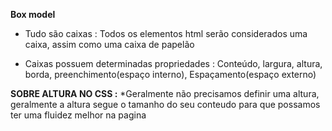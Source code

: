 **Box model**

* Tudo são caixas : 
    Todos os elementos html serão considerados uma caixa, assim como uma caixa de papelão

* Caixas possuem determinadas propriedades :
    Conteúdo, largura, altura, borda, preenchimento(espaço interno), Espaçamento(espaço externo)

**SOBRE ALTURA NO CSS :**
    *Geralmente não precisamos definir uma altura, geralmente a altura segue o tamanho do seu conteudo para que possamos ter uma fluidez melhor na pagina